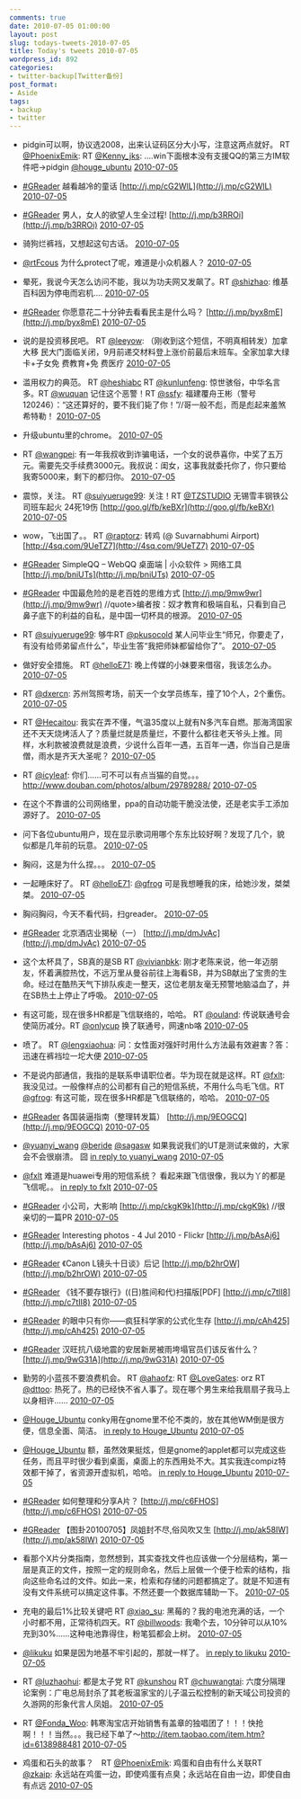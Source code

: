 ```yaml
---
comments: true
date: 2010-07-05 01:00:00
layout: post
slug: todays-tweets-2010-07-05
title: Today's tweets 2010-07-05
wordpress_id: 892
categories:
- twitter-backup[Twitter备份]
post_format:
- Aside
tags:
- backup
- twitter
---
```





  * pidgin可以啊，协议选2008，出来认证码区分大小写，注意这两点就好。 RT [@PhoenixEmik](http://twitter.com/PhoenixEmik): RT [@Kenny_jks](http://twitter.com/Kenny_jks): ....win下面根本没有支援QQ的第三方IM软件吧->pidgin [@houge_ubuntu](http://twitter.com/houge_ubuntu) [2010-07-05](http://twitter.com/gfrog/statuses/17753983341)





  * [#GReader](http://search.twitter.com/search?q=%23GReader) 越看越冷的童话 [http://j.mp/cG2WlL](http://j.mp/cG2WlL) [2010-07-05](http://twitter.com/gfrog/statuses/17754065829)





  * [#GReader](http://search.twitter.com/search?q=%23GReader) 男人，女人的欲望人生全过程! [http://j.mp/b3RROi](http://j.mp/b3RROi) [2010-07-05](http://twitter.com/gfrog/statuses/17754106760)





  * 骑狗烂裤裆，又想起这句古话。 [2010-07-05](http://twitter.com/gfrog/statuses/17754171133)





  * [@rtFcous](http://twitter.com/rtFcous) 为什么protect了呢，难道是小众机器人？ [2010-07-05](http://twitter.com/gfrog/statuses/17754855495)





  * 晕死，我说今天怎么访问不能，我以为功夫网又发飙了。RT [@shizhao](http://twitter.com/shizhao): 维基百科因为停电而宕机.... [2010-07-05](http://twitter.com/gfrog/statuses/17755793639)





  * [#GReader](http://search.twitter.com/search?q=%23GReader) 你愿意花二十分钟去看看民主是什么吗？ [http://j.mp/byx8mE](http://j.mp/byx8mE) [2010-07-05](http://twitter.com/gfrog/statuses/17756124088)





  * 说的是投资移民吧。 RT [@leeyow](http://twitter.com/leeyow): （刚收到这个短信，不明真相转发）加拿大移 民大门面临关闭，9月前递交材料登上涨价前最后末班车。全家加拿大绿卡+子女免 费教育+免 费医疗 [2010-07-05](http://twitter.com/gfrog/statuses/17756682810)





  * 滥用权力的典范。 RT [@heshiabc](http://twitter.com/heshiabc) RT [@kunlunfeng](http://twitter.com/kunlunfeng): 惊世骇俗，中华名言多。RT [@wuquan](http://twitter.com/wuquan) 记住这个恶警！RT [@ssfy](http://twitter.com/ssfy): 福建覆舟王彬（警号120246）：“这还算好的，要不我们毙了你！”//哥一般不彪，而是彪起来羞煞希特勒！ [2010-07-05](http://twitter.com/gfrog/statuses/17756805243)





  * 升级ubuntu里的chrome。 [2010-07-05](http://twitter.com/gfrog/statuses/17757337108)





  * RT [@wangpei](http://twitter.com/wangpei): 有一年我叔收到诈骗电话，一个女的说恭喜你，中奖了五万元。需要先交手续费3000元。我叔说：闺女，这事我就委托你了，你只要给我寄5000来，剩下的都归你。 [2010-07-05](http://twitter.com/gfrog/statuses/17757544494)





  * 震惊，关注。 RT [@suiyueruge99](http://twitter.com/suiyueruge99): 关注！RT [@TZSTUDIO](http://twitter.com/TZSTUDIO) 无锡雪丰钢铁公司班车起火 24死19伤 [http://goo.gl/fb/keBXr](http://goo.gl/fb/keBXr) [2010-07-05](http://twitter.com/gfrog/statuses/17757593106)





  * wow，飞出国了。。 RT [@raptorz](http://twitter.com/raptorz): 转鸡 (@ Suvarnabhumi Airport) [http://4sq.com/9UeTZ7](http://4sq.com/9UeTZ7) [2010-07-05](http://twitter.com/gfrog/statuses/17758403703)





  * [#GReader](http://search.twitter.com/search?q=%23GReader) SimpleQQ – WebQQ 桌面端 | 小众软件 > 网络工具 [http://j.mp/bniUTs](http://j.mp/bniUTs) [2010-07-05](http://twitter.com/gfrog/statuses/17758474975)





  * [#GReader](http://search.twitter.com/search?q=%23GReader) 中国最危险的是老百姓的思维方式 [http://j.mp/9mw9wr](http://j.mp/9mw9wr) //quote>编者按：奴才教育和极端自私，只看到自己鼻子底下的利益的自私，是中国一切杯具的根源。 [2010-07-05](http://twitter.com/gfrog/statuses/17758730139)





  * RT [@suiyueruge99](http://twitter.com/suiyueruge99): 够牛RT [@pkusocold](http://twitter.com/pkusocold) 某人问毕业生“师兄，你要走了，有没有给师弟留点什么”，毕业生答“我把师妹都留给你了”。 [2010-07-05](http://twitter.com/gfrog/statuses/17759718378)





  * 做好安全措施。 RT [@helloE71](http://twitter.com/helloE71): 晚上传媒的小妹要来借宿，我该怎么办。 [2010-07-05](http://twitter.com/gfrog/statuses/17761473620)





  * RT [@dxercn](http://twitter.com/dxercn): 苏州驾照考场，前天一个女学员练车，撞了10个人，2个重伤。 [2010-07-05](http://twitter.com/gfrog/statuses/17763337578)





  * RT [@Hecaitou](http://twitter.com/Hecaitou): 我实在弄不懂，气温35度以上就有N多汽车自燃。那海湾国家还不天天烧烤活人了？质量烂就是质量烂，不要什么都往老天爷头上推。同样，水利款被浪费就是浪费，少说什么百年一遇，五百年一遇，你当自己是唐僧，雨水是齐天大圣呢？ [2010-07-05](http://twitter.com/gfrog/statuses/17768730923)





  * RT [@icyleaf](http://twitter.com/icyleaf): 你们……可不可以有点当猫的自觉。。。http://www.douban.com/photos/album/29789288/ [2010-07-05](http://twitter.com/gfrog/statuses/17769087377)





  * 在这个不靠谱的公司网络里，ppa的自动功能干脆没法使，还是老实手工添加源好了。 [2010-07-05](http://twitter.com/gfrog/statuses/17770107644)





  * 问下各位ubuntu用户，现在显示歌词用哪个东东比较好啊？发现了几个，貌似都是几年前的玩意。 [2010-07-05](http://twitter.com/gfrog/statuses/17770207772)





  * 胸闷，这是为什么捏。。。 [2010-07-05](http://twitter.com/gfrog/statuses/17771632049)





  * 一起睡床好了。 RT [@helloE71](http://twitter.com/helloE71): [@gfrog](http://twitter.com/gfrog) 可是我想睡我的床，给她沙发，桀桀桀。 [2010-07-05](http://twitter.com/gfrog/statuses/17771685367)





  * 胸闷胸闷，今天不看代码，扫greader。 [2010-07-05](http://twitter.com/gfrog/statuses/17774497349)





  * [#GReader](http://search.twitter.com/search?q=%23GReader) 北京酒店业揭秘（一） [http://j.mp/dmJvAc](http://j.mp/dmJvAc) [2010-07-05](http://twitter.com/gfrog/statuses/17774806355)





  * 这个太杯具了，SB真的是SB RT [@vivianbkk](http://twitter.com/vivianbkk): 刚才老陈来说，他一年迈朋友，怀着满腔热忱，不远万里从曼谷前往上海看SB，并为SB献出了宝贵的生命。经过在酷热天气下排队疾走一整天，这位老朋友毫无预警地脑溢血了，并在SB热土上停止了呼吸。 [2010-07-05](http://twitter.com/gfrog/statuses/17774912755)





  * 有这可能，现在很多HR都是飞信联络的，哈哈。 RT [@ouland](http://twitter.com/ouland): 传说联通号会使简历减分。RT [@onlycup](http://twitter.com/onlycup) 换了联通号，网速nb咯 [2010-07-05](http://twitter.com/gfrog/statuses/17775008847)





  * 喷了。 RT [@lengxiaohua](http://twitter.com/lengxiaohua): 问：女性面对强奸时用什么方法最有效避害？答：迅速在裤裆垃一坨大便 [2010-07-05](http://twitter.com/gfrog/statuses/17775156547)





  * 不是说内部通信，我指的是联系申请职位者。华为现在就是这样。RT [@fxlt](http://twitter.com/fxlt): 我没见过。一般像样点的公司都有自己的短信系统，不用什么鸟毛飞信。RT [@gfrog](http://twitter.com/gfrog): 有这可能，现在很多HR都是飞信联络的，哈哈。 [2010-07-05](http://twitter.com/gfrog/statuses/17775331664)





  * [#GReader](http://search.twitter.com/search?q=%23GReader) 各国装逼指南（整理转发篇） [http://j.mp/9EOGCQ](http://j.mp/9EOGCQ) [2010-07-05](http://twitter.com/gfrog/statuses/17775571736)





  * [@yuanyi_wang](http://twitter.com/yuanyi_wang) [@beride](http://twitter.com/beride) [@sagasw](http://twitter.com/sagasw) 如果我说我们的UT是测试来做的，大家会不会很崩溃。 囧 [in reply to yuanyi_wang](http://twitter.com/yuanyi_wang/statuses/17775493945) [2010-07-05](http://twitter.com/gfrog/statuses/17775647489)





  * [@fxlt](http://twitter.com/fxlt) 难道是huawei专用的短信系统？ 看起来跟飞信很像，我以为丫的都是飞信呢。。 [in reply to fxlt](http://twitter.com/fxlt/statuses/17775706503) [2010-07-05](http://twitter.com/gfrog/statuses/17775792065)





  * [#GReader](http://search.twitter.com/search?q=%23GReader) 小公司，大影响 [http://j.mp/ckgK9k](http://j.mp/ckgK9k) //很亲切的一篇PR [2010-07-05](http://twitter.com/gfrog/statuses/17776292793)





  * [#GReader](http://search.twitter.com/search?q=%23GReader) Interesting photos -  4 Jul 2010 - Flickr [http://j.mp/bAsAj6](http://j.mp/bAsAj6) [2010-07-05](http://twitter.com/gfrog/statuses/17776326910)





  * [#GReader](http://search.twitter.com/search?q=%23GReader) 《Canon L镜头十日谈》后记 [http://j.mp/b2hrOW](http://j.mp/b2hrOW) [2010-07-05](http://twitter.com/gfrog/statuses/17776354525)





  * [#GReader](http://search.twitter.com/search?q=%23GReader) 《钱不要存银行》((日)胜间和代)扫描版[PDF] [http://j.mp/c7tII8](http://j.mp/c7tII8) [2010-07-05](http://twitter.com/gfrog/statuses/17776772625)





  * [#GReader](http://search.twitter.com/search?q=%23GReader) 的眼中只有你——疯狂科学家的公式化生存 [http://j.mp/cAh425](http://j.mp/cAh425) [2010-07-05](http://twitter.com/gfrog/statuses/17777539161)





  * [#GReader](http://search.twitter.com/search?q=%23GReader) 汉旺抗八级地震的安居新房被雨垮塌官员们该反省什么？ [http://j.mp/9wG31A](http://j.mp/9wG31A) [2010-07-05](http://twitter.com/gfrog/statuses/17777891587)





  * 勤劳的小蓝孩不要浪费机会。 RT [@ahaofz](http://twitter.com/ahaofz): RT [@LoveGates](http://twitter.com/LoveGates): orz RT [@dttoo](http://twitter.com/dttoo): 热死了。热的已经快不省人事了。现在哪个男生来给我扇扇子我马上以身相许…… [2010-07-05](http://twitter.com/gfrog/statuses/17778064606)





  * [@Houge_Ubuntu](http://twitter.com/Houge_Ubuntu) conky用在gnome里不伦不类的，放在其他WM倒是很方便，信息全面、简洁。 [in reply to Houge_Ubuntu](http://twitter.com/Houge_Ubuntu/statuses/17778225744) [2010-07-05](http://twitter.com/gfrog/statuses/17778283025)





  * [@Houge_Ubuntu](http://twitter.com/Houge_Ubuntu) 额，虽然效果挺炫，但是gnome的applet都可以完成这些任务，而且平时很少看到桌面，桌面上的东西用处不大。其实我连compiz特效都干掉了，省资源开虚拟机，哈哈。 [in reply to Houge_Ubuntu](http://twitter.com/Houge_Ubuntu/statuses/17778542807) [2010-07-05](http://twitter.com/gfrog/statuses/17778672105)





  * [#GReader](http://search.twitter.com/search?q=%23GReader) 如何整理和分享A片？ [http://j.mp/c6FHOS](http://j.mp/c6FHOS) [2010-07-05](http://twitter.com/gfrog/statuses/17778797701)





  * [#GReader](http://search.twitter.com/search?q=%23GReader) 【图卦20100705】凤姐封不尽,俗风吹又生 [http://j.mp/ak58IW](http://j.mp/ak58IW) [2010-07-05](http://twitter.com/gfrog/statuses/17779426453)





  * 看那个X片分类指南，忽然想到，其实查找文件也应该做一个分层结构，第一层是真正的文件，按照一定的规则命名，然后上层做一个便于检索的结构，指向这些命名过的文件。如此一来，检索和存储的问题都搞定了。就是不知道有没有文件系统可以搞定这件事。不然还要一个数据库辅助一下。 [2010-07-05](http://twitter.com/gfrog/statuses/17780165432)





  * 充电的最后1%比较关键吧 RT [@xiao_su](http://twitter.com/xiao_su): 黑莓的？我的电池充满的话，一个小时都不用，正常待机四天。RT [@billwoods](http://twitter.com/billwoods): 我嘞个去，10分钟可以从10%充到30%……这种电池靠得住，粉笔狐都会上树。 [2010-07-05](http://twitter.com/gfrog/statuses/17780208850)





  * [@likuku](http://twitter.com/likuku) 如果是因为地基不牢引起的，那就一样了。 [in reply to likuku](http://twitter.com/likuku/statuses/17780568304) [2010-07-05](http://twitter.com/gfrog/statuses/17780666638)





  * RT [@luzhaohui](http://twitter.com/luzhaohui): 都是太子党 RT [@kunshou](http://twitter.com/kunshou) RT [@chuwangtai](http://twitter.com/chuwangtai): 六度分隔理论案例：广电总局封杀了其老板温家宝的儿子温云松控制的新天域公司投资的久游网的形象代言人凤姐。 [2010-07-05](http://twitter.com/gfrog/statuses/17785842813)





  * RT [@Fonda_Woo](http://twitter.com/Fonda_Woo): 韩寒淘宝店开始销售有盖章的独唱团了！！！快抢啊！！！当然。。。我已经下单了～http://item.taobao.com/item.htm?id=6138988481 [2010-07-05](http://twitter.com/gfrog/statuses/17785909300)





  * 鸡蛋和石头的故事？　RT [@PhoenixEmik](http://twitter.com/PhoenixEmik): 鸡蛋和自由有什么关联RT [@zkaip](http://twitter.com/zkaip): 永远站在鸡蛋一边，即使鸡蛋有点臭；永远站在自由一边，即使自由有点远 [2010-07-05](http://twitter.com/gfrog/statuses/17785974211)




